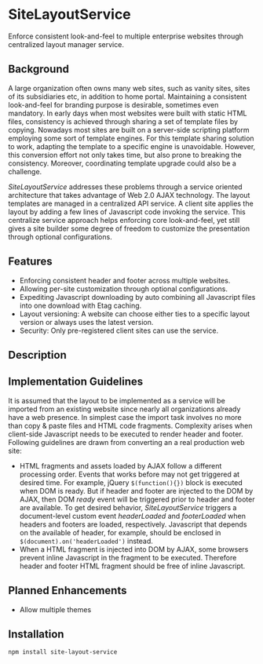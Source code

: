 SiteLayoutService
=================

Enforce consistent look-and-feel to multiple enterprise websites through centralized layout manager service.

## Background
A large organization often owns many web sites, such as vanity sites, sites of its  subsidiaries etc, in addition to home portal. Maintaining a consistent look-and-feel for branding purpose is desirable, sometimes even mandatory. In early days when most websites were built with static HTML files, consistency is achieved through sharing a set of template files by copying. Nowadays most sites are built on a server-side scripting platform employing some sort of template engines. For this template sharing solution to work, adapting the template to a specific engine is unavoidable. However, this conversion effort not only takes time, but also prone to breaking the consistency. Moreover, coordinating template upgrade could also be a challenge.

*SiteLayoutService* addresses these problems through a service oriented architecture that takes advantage of Web 2.0 AJAX technology. The layout templates are managed in a centralized API service. A client site applies the layout by adding a few lines of Javascript code invoking the service. This centralize service approach helps enforcing core look-and-feel, yet still gives a site builder some degree of freedom to customize the presentation through optional configurations.

## Features
* Enforcing consistent header and footer across multiple websites.
* Allowing per-site customization through optional configurations.
* Expediting Javascript downloading by auto combining all Javascript files into one download with Etag caching.
* Layout versioning: A website can choose either ties to a specific layout version or always uses the latest version.
* Security: Only pre-registered client sites can use the service. 

## Description

## Implementation Guidelines
It is assumed that the layout to be implemented as a service will be imported from an existing website since nearly all organizations already have a web presence. In simplest case the import task involves no more than copy & paste files and HTML code fragments. Complexity arises when client-side Javascript needs to be executed to render header and footer. Following guidelines are drawn from converting an a real production web site:
* HTML fragments and assets loaded by AJAX follow a different processing order. Events that works before may not get triggered at desired time. For example, jQuery `$(function(){})` block is executed when DOM is ready. But if header and footer are injected to the DOM by AJAX, then DOM *ready* event will be triggered prior to header and footer are available. To get desired behavior, *SiteLayoutService* triggers a document-level custom event *headerLoaded* and *footerLoaded* when headers and footers are loaded, respectively. Javascript that depends on the available of header, for example, should be enclosed in `$(document).on('headerLoaded')` instead.
* When a HTML fragment is injected into DOM by AJAX, some browsers prevent inline Javascript in the fragment to be executed. Therefore header and footer HTML fragment should be free of inline Javascript.

## Planned Enhancements
* Allow multiple themes

## Installation
```npm install site-layout-service```

